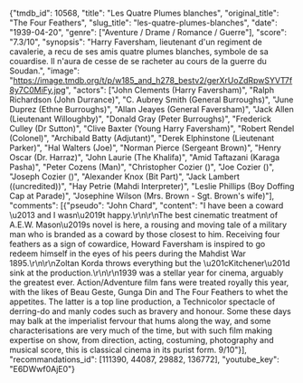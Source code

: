 {"tmdb_id": 10568, "title": "Les Quatre Plumes blanches", "original_title": "The Four Feathers", "slug_title": "les-quatre-plumes-blanches", "date": "1939-04-20", "genre": ["Aventure / Drame / Romance / Guerre"], "score": "7.3/10", "synopsis": "Harry Faversham, lieutenant d'un regiment de cavalerie, a recu de ses amis quatre plumes blanches, symbole de sa couardise. Il n'aura de cesse de se racheter au cours de la guerre du Soudan.", "image": "https://image.tmdb.org/t/p/w185_and_h278_bestv2/gerXrUoZdRpwSYVT7f8y7C0MiFy.jpg", "actors": ["John Clements (Harry Faversham)", "Ralph Richardson (John Durrance)", "C. Aubrey Smith (General Burroughs)", "June Duprez (Ethne Burroughs)", "Allan Jeayes (General Faversham)", "Jack Allen (Lieutenant Willoughby)", "Donald Gray (Peter Burroughs)", "Frederick Culley (Dr Sutton)", "Clive Baxter (Young Harry Faversham)", "Robert Rendel (Colonel)", "Archibald Batty (Adjutant)", "Derek Elphinstone (Lieutenant Parker)", "Hal Walters (Joe)", "Norman Pierce (Sergeant Brown)", "Henry Oscar (Dr. Harraz)", "John Laurie (The Khalifa)", "Amid Taftazani (Karaga Pasha)", "Peter Cozens (Man)", "Christopher Cozier ()", "Joe Cozier ()", "Joseph Cozier ()", "Alexander Knox (Bit Part)", "Jack Lambert ((uncredited))", "Hay Petrie (Mahdi Interpreter)", "Leslie Phillips (Boy Doffing Cap at Parade)", "Josephine Wilson (Mrs. Brown - Sgt. Brown's wife)"], "comments": [{"pseudo": "John Chard", "content": "I have been a coward \u2013 and I wasn\u2019t happy.\r\n\r\nThe best cinematic treatment of A.E.W. Mason\u2019s novel is here, a rousing and moving tale of a military man who is branded as a coward by those closest to him. Receiving four feathers as a sign of cowardice, Howard Faversham is inspired to go redeem himself in the eyes of his peers during the Mahdist War 1895.\r\n\r\nZoltan Korda throws everything but the \u201cKitchener\u201d sink at the production.\r\n\r\n1939 was a stellar year for cinema, arguably the greatest ever. Action/Adventure film fans were treated royally this year, with the likes of Beau Geste, Gunga Din and The Four Feathers to whet the appetites. The latter is a top line production, a Technicolor spectacle of derring-do and manly codes such as bravery and honour. Some these days may balk at the imperialist fervour that hums along the way, and some characterisations are very much of the time, but with such film making expertise on show, from direction, acting, costuming, photography and musical score, this is classical cinema in its purist form. 9/10"}], "recommandations_id": [111390, 44087, 29882, 136772], "youtube_key": "E6DWwf0AjE0"}